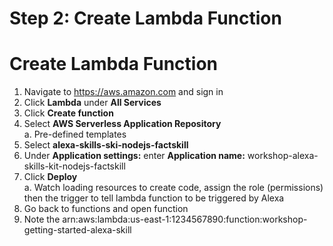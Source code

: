 # Step 2: Create Lambda Function


# Create Lambda Function
1.	Navigate to https://aws.amazon.com and sign in
2.	Click <b>Lambda</b> under <b>All Services</b>
3.	Click <b>Create function</b>
4.	Select <b>AWS Serverless Application Repository</b>
<br />  a. Pre-defined templates
5.	Select <b>alexa-skills-ski-nodejs-factskill</b>
6.	Under <b>Application settings:</b> enter <b>Application name:</b> workshop-alexa-skills-kit-nodejs-factskill
7.	Click <b>Deploy</b>
<br />  a.	Watch loading resources to create code, assign the role (permissions) then the trigger to tell lambda function to be triggered by Alexa
8.	Go back to functions and open function
9.	Note the arn:aws:lambda:us-east-1:1234567890:function:workshop-getting-started-alexa-skill


